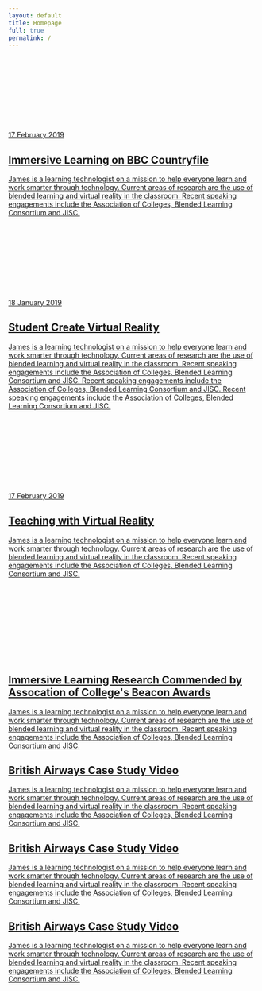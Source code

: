 ```yaml
---
layout: default
title: Homepage
full: true
permalink: /
---
```

<div class="jmm-tiles">

<!--
<div class="hero">
<img src="/images/stock/1.jpeg" />
</div>
-->


<div class="jmm-tile jmm-tile--majorgolden">
<a data-fancybox href="https://vimeo.com/319178025/ef3d60fc6c">
<div class="jmm-tile__image" style="background-image:url(/images/homepage/bbccountryfile.png)">
<svg><use xlink:href="#media-play-symbol" /></svg>
</div>
<div class="jmm-tile__caption">
<span class="jmm-tile__subtitle">17 February 2019</span>
<h2>
Immersive Learning on BBC Countryfile
</h2>
<p>
James is a learning technologist on a mission to help everyone learn and work smarter through technology. Current areas of research are the use of blended learning and virtual reality in the classroom. Recent speaking engagements include the Association of Colleges, Blended Learning Consortium and JISC.
</p>
</div>
</a>
</div>




<div class="jmm-tile jmm-tile--minorgolden">
<a data-fancybox href="https://vimeo.com/307455230">

<div class="jmm-tile__image" style="background-image:url(/images/stock/5.jpeg);">
<svg><use xlink:href="#arrow" /></svg>
</div>
<div class="jmm-tile__caption">
<span class="jmm-tile__subtitle">18 January 2019</span>
<h2>
Student Create Virtual Reality
</h2>
<p>
James is a learning technologist on a mission to help everyone learn and work smarter through technology. Current areas of research are the use of blended learning and virtual reality in the classroom. Recent speaking engagements include the Association of Colleges, Blended Learning Consortium and JISC. Recent speaking engagements include the Association of Colleges, Blended Learning Consortium and JISC. Recent speaking engagements include the Association of Colleges, Blended Learning Consortium and JISC.
</p>
</div>
</a>
</div>





<div class="jmm-tile jmm-tile--half">
<a data-fancybox href="/images/stock/1.jpeg">

<div class="jmm-tile__image" style="background-image:url(/images/stock/3.jpeg);">
<svg><use xlink:href="#link-1" /></svg>
</div>
<div class="jmm-tile__caption">
<span class="jmm-tile__subtitle">17 February 2019</span>
<h2>
Teaching with Virtual Reality
</h2>
<p>
James is a learning technologist on a mission to help everyone learn and work smarter through technology. Current areas of research are the use of blended learning and virtual reality in the classroom. Recent speaking engagements include the Association of Colleges, Blended Learning Consortium and JISC.
</p>
</div>
</a>
</div>




<div class="jmm-tile jmm-tile--half">
<a data-fancybox href="/images/stock/1.jpeg">

<div class="jmm-tile__image" style="background-image:url(/images/stock/7.jpeg);">
<svg><use xlink:href="#cloud-download-symbol" /></svg>
</div>
<div class="jmm-tile__caption">
<h2>
Immersive Learning Research Commended by Assocation of College's Beacon Awards
</h2>
<p>
James is a learning technologist on a mission to help everyone learn and work smarter through technology. Current areas of research are the use of blended learning and virtual reality in the classroom. Recent speaking engagements include the Association of Colleges, Blended Learning Consortium and JISC.
</p>
</div>
</a>
</div>








<div class="jmm-tile jmm-tile--third">
<a data-fancybox href="/images/stock/1.jpeg">

<div class="jmm-tile__image" style="background-image:url(/images/stock/5.jpeg);">

</div>
<div class="jmm-tile__caption">
<h2>
British Airways Case Study Video
</h2>
<p>
James is a learning technologist on a mission to help everyone learn and work smarter through technology. Current areas of research are the use of blended learning and virtual reality in the classroom. Recent speaking engagements include the Association of Colleges, Blended Learning Consortium and JISC.
</p>
</div>
</a>
</div>

<div class="jmm-tile jmm-tile--third">
<a data-fancybox href="https://www.youtube.com/watch?v=OD-GGUIsXSs">

<div class="jmm-tile__image" style="background-image:url(/images/stock/4.jpeg);"></div>
<div class="jmm-tile__caption">
<h2>
British Airways Case Study Video
</h2>
<p>
James is a learning technologist on a mission to help everyone learn and work smarter through technology. Current areas of research are the use of blended learning and virtual reality in the classroom. Recent speaking engagements include the Association of Colleges, Blended Learning Consortium and JISC.
</p>
</div>
</a>
</div>


<div class="jmm-tile jmm-tile--third">
<a data-fancybox href="/images/stock/1.jpeg">

<div class="jmm-tile__image" style="background-image:url(/images/stock/2.jpeg);"></div>
<div class="jmm-tile__caption">
<h2>
British Airways Case Study Video
</h2>
<p>
James is a learning technologist on a mission to help everyone learn and work smarter through technology. Current areas of research are the use of blended learning and virtual reality in the classroom. Recent speaking engagements include the Association of Colleges, Blended Learning Consortium and JISC.
</p>
</div>
</a>
</div>











</div>
